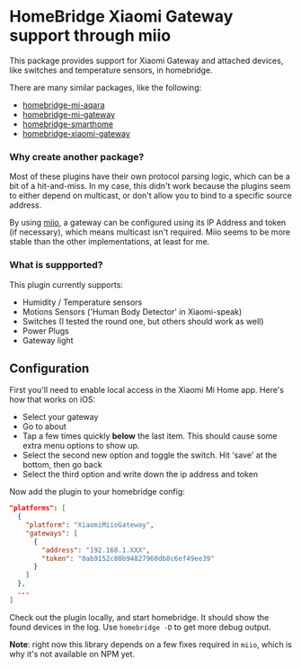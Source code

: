 # HomeBridge Xiaomi Gateway support through miio

This package provides support for Xiaomi Gateway and attached devices, like switches and temperature sensors, in homebridge.

There are many similar packages, like the following:

* [homebridge-mi-aqara](https://github.com/YinHangCode/homebridge-mi-aqara)
* [homebridge-mi-gateway](https://github.com/stanzhai/homebridge-mi-gateway)
* [homebridge-smarthome](https://github.com/rench/homebridge-smarthome)
* [homebridge-xiaomi-gateway](https://github.com/theo-69/homebridge-xiaomi-gateway)

### Why create another package?

Most of these plugins have their own protocol parsing logic, which can be a bit of a hit-and-miss. In my case, this didn't work because the plugins seem to either depend on multicast, or don't allow you to bind to a specific source address.

By using [miio](https://github.com/aholstenson/miio), a gateway can be configured using its IP Address and token (if necessary), which means multicast isn't required. Miio seems to be more stable than the other implementations, at least for me.

### What is suppported?

This plugin currently supports:

 * Humidity / Temperature sensors
 * Motions Sensors ('Human Body Detector' in Xiaomi-speak)
 * Switches (I tested the round one, but others should work as well)
 * Power Plugs
 * Gateway light

## Configuration

First you'll need to enable local access in the Xiaomi Mi Home app. Here's how that works on iOS:

* Select your gateway
* Go to about
* Tap a few times quickly **below** the last item. This should cause some extra menu options to show up.
* Select the second new option and toggle the switch. Hit 'save' at the bottom, then go back
* Select the third option and write down the ip address and token

Now add the plugin to your homebridge config:

```json
"platforms": [
  {
    "platform": "XiaomiMiioGateway",
    "gateways": [
      {
        "address": "192.168.1.XXX",
        "token": "0ab9152c80b94827960db8c6ef49ee39"
      }
    ]
  },
  ...
]
````

Check out the plugin locally, and start homebridge. It should show the found devices in the log. Use `homebridge -D` to get more debug output.

**Note**: right now this library depends on a few fixes required in `miio`, which is why it's not available on NPM yet.